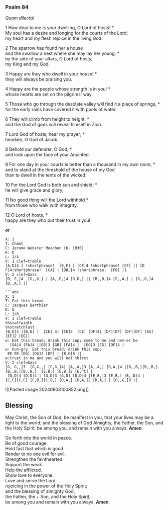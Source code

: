 ### Psalm 84

*Quam dilecta!*

1 How dear to me is your dwelling, O Lord of hosts! *  
My soul has a desire and longing for the courts of the Lord;  
my heart and my flesh rejoice in the living God.

2 The sparrow has found her a house  
and the swallow a nest where she may lay her young; *  
by the side of your altars, O Lord of hosts,  
my King and my God.

3 Happy are they who dwell in your house! *  
they will always be praising you.

4 Happy are the people whose strength is in you! *  
whose hearts are set on the pilgrims' way.

5 Those who go through the desolate valley will find it a place of springs, *  
for the early rains have covered it with pools of water.

6 They will climb from height to height, *  
and the God of gods will reveal himself in Zion.

7 Lord God of hosts, hear my prayer; *  
hearken, O God of Jacob.

8 Behold our defender, O God; *  
and look upon the face of your Anointed.

9 For one day in your courts is better than a thousand in my own room, *  
and to stand at the threshold of the house of my God  
than to dwell in the tents of the wicked.

10 For the Lord God is both sun and shield; *  
he will give grace and glory;

11 No good thing will the Lord withhold *  
from those who walk with integrity.

12 O Lord of hosts, *  
happy are they who put their trust in you!

**_or_**

```music-abc
X: 1
T: Chant
C: Jerome Webster Meachen (b. 1930)
K: D
L: 1/4
V: 1 clef=treble
[A,D]4 ] !shortphrase!  [B,E] | [CE]4 !shortphrase! [CF] || [D F]4!shortphrase!  [CA] | [DB,]4 !shortphrase!  [FD] |]
V: 2 clef=bass
[D, F,]4  [G,,G,] | [A,,E,]4 [D,D,] || [B,,B,]4 [F,,A,] | [G,,G,]4 [D,,A,] |]

```abc
X: 1
T: Eat this bread
C: Jacques Berthier
K: G
L: 1/8
V: 1 clef=treble
%%staffwidth
%%stretchlast
[B,D]3 ][B,D] ]  [CE] 4| [CE]3  [CE] [DF]4| [DF][DF] [DF][DF] [EG] [EF]2 [EG]|
w: Eat this bread; drink this cup; come to me and nev-er be 
  [GA]4 [FA]4 |[GB]3 [GB] [FA]4 |  [EG]3 [EG] [DF]4 |
w: hun-gry. Eat this bread; drink this cup; 
 EE EE [DG] [DG]2 [DF] | [B,G]8 ||
w:trust in me and you will not thirst
V: 2 clef=bass
[G, G,,]3  [G,G,,] [C,G,]4| [A,,A,]3 [A,,A,] [D,A,]4 |[B,,B,][B,,B,] [B,,B,][B,,B,]  [E,B,] [E,B,]2 [E,^C] |
 [D,D]4 [D,D]4 | [G,D]3 [G,D] [D,D]4 |[E,B,]3 [E,B,] [B,,D]4 |
[C,C][C,C] [C,B,][C,B,] [D,A,] [D,A,]2 [D,A,] | [G,,G,]8 ||
```
![[Pasted image 20240803100852.png]]
## Blessing
May Christ, the Son of God, be manifest in you, that your lives may be a light to the world; and the blessing of God Almighty, the Father, the Son, and the Holy Spirit, be among you, and remain with you always. **Amen**.

Go forth into the world in peace.  
Be of good courage.  
Hold fast that which is good.  
Render to no one evil for evil.  
Strengthen the fainthearted.  
Support the weak.  
Help the afflicted.  
Show love to everyone.  
Love and serve the Lord,  
rejoicing in the power of the Holy Spirit;  
and the blessing of almighty God,  
the Father, the + Son, and the Holy Spirit,  
be among you and remain with you always. **Amen**.
